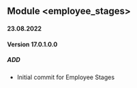 ## Module <employee_stages>

#### 23.08.2022
#### Version 17.0.1.0.0
##### ADD
- Initial commit for Employee Stages

